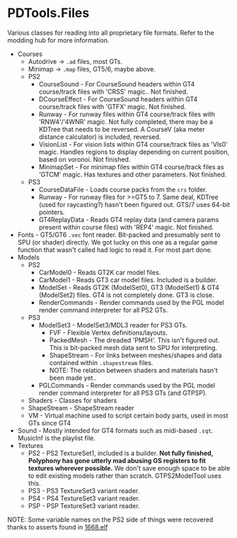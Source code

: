 # PDTools.Files

Various classes for reading into all proprietary file formats. Refer to the modding hub for more information.

* Courses
  * Autodrive -> `.ad` files, most GTs.
  * Minimap -> `.map` files, GT5/6, maybe above.
  * PS2
    * CourseSound - For CourseSound headers within GT4 course/track files with 'CRSS' magic.. Not finished.
    * DCourseEffect - For CourseSound headers within GT4 course/track files with 'GTFX' magic. Not finished.
    * Runway - For runway files within GT4 course/track files with 'RNW4'/'4WNR' magic. Not fully completed, there may be a KDTree that needs to be reversed. A CourseV (aka meter distance calculator) is included, reversed.
    * VisionList - For vision lists within GT4 course/track files as 'Vls0' magic. Handles regions to display depending on current position, based on voronoi. Not finished.
    * MinimapSet - For minimap files within GT4 course/track files as 'GTCM' magic. Has textures and other parameters. Not finished.
  * PS3
    * CourseDataFile - Loads course packs from the `crs` folder.
    * Runway - For runway files for >=GT5 to 7. Same deal, KDTree (used for raycasting?) hasn't been figured out. GTS/7 uses 64-bit pointers.
    * GT4ReplayData - Reads GT4 replay data (and camera params present within course files) with 'REP4' magic. Not finished.
* Fonts - GT5/GT6 `.vec` font reader. Bit-packed and presumably sent to SPU (or shader) directly. We got lucky on this one as a regular game function that wasn't called had logic to read it. For most part done.
* Models
  * PS2
    * CarModel0 - Reads GT2K car model files.
    * CarModel1 - Reads GT3 car model files. Included is a builder.
    * ModelSet - Reads GT2K (ModelSet0), GT3 (ModelSet1) & GT4 (ModelSet2) files. GT4 is not completely done. GT3 is close.
    * RenderCommands - Render commands used by the PGL model render command interpreter for all PS2 GTs.
  * PS3
    * ModelSet3 - ModelSet3/MDL3 reader for PS3 GTs.
      * FVF - Flexible Vertex definitions/layouts.
      * PackedMesh - The dreaded 'PMSH'. This isn't figured out. This is bit-packed mesh data sent to SPU for interpreting.
      * ShapeStream - For links between meshes/shapes and data contained within `.shapestream` files.
      * NOTE: The relation between shaders and materials hasn't been made yet..
    * PGLCommands - Render commands used by the PGL model render command interpreter for all PS3 GTs (and GTPSP).
  * Shaders - Classes for shaders
  * ShapeStream - ShapeStream reader
  * VM - Virtual machine used to script certain body parts, used in most GTs since GT4
* Sound - Mostly intended for GT4 formats such as midi-based `.sqt`. MusicInf is the playlist file.
* Textures
  * PS2 - PS2 TextureSet1, included is a builder. **Not fully finished, Polyphony has gone utterly mad abusing GS registers to fit textures wherever possible.** We don't save enough space to be able to edit existing models rather than scratch. GTPS2ModelTool uses this.
  * PS3 - PS3 TextureSet3 variant reader.
  * PS4 - PS4 TextureSet3 variant reader.
  * PSP - PSP TextureSet3 variant reader.

NOTE: Some variable names on the PS2 side of things were recovered thanks to asserts found in [1668.elf](https://archive.org/details/gthd-ps3-debug-binaries)
